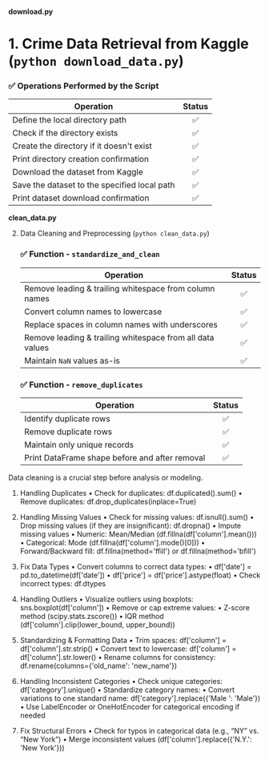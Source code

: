 
**download.py**
# 1. Crime Data Retrieval from Kaggle (```python download_data.py```)

### ✅ Operations Performed by the Script

| **Operation**                                      | **Status** |
|---------------------------------------------------|:---------:|
| Define the local directory path                  | ✅ |
| Check if the directory exists                    | ✅ |
| Create the directory if it doesn't exist         | ✅ |
| Print directory creation confirmation            | ✅ |
| Download the dataset from Kaggle                 | ✅ |
| Save the dataset to the specified local path     | ✅ |
| Print dataset download confirmation              | ✅ |



**clean_data.py**  

2. Data Cleaning and Preprocessing (```python clean_data.py```)

	### ✅  Function -  `standardize_and_clean` 

	| **Operation**                                  | **Status** |
	|----------------------------------------------|:---------:|
	| Remove leading & trailing whitespace from column names | ✅ |
	| Convert column names to lowercase           | ✅ |
	| Replace spaces in column names with underscores | ✅ |
	| Remove leading & trailing whitespace from all data values | ✅ |
	| Maintain `NaN` values as-is                  | ✅ |

	### ✅ Function -  `remove_duplicates`

	| **Operation**                                | **Status** |
	|---------------------------------------------|:---------:|
	| Identify duplicate rows                     | ✅ |
	| Remove duplicate rows                       | ✅ |
	| Maintain only unique records                | ✅ |
	| Print DataFrame shape before and after removal | ✅ |


Data cleaning is a crucial step before analysis or modeling.

1. Handling Duplicates
	•	Check for duplicates: df.duplicated().sum()
	•	Remove duplicates: df.drop_duplicates(inplace=True)
   
2. Handling Missing Values
	•	Check for missing values: df.isnull().sum()
	•	Drop missing values (if they are insignificant): df.dropna()
	•	Impute missing values
	•	Numeric: Mean/Median (df.fillna(df['column'].mean()))
	•	Categorical: Mode (df.fillna(df['column'].mode()[0]))
	•	Forward/Backward fill: df.fillna(method='ffill') or df.fillna(method='bfill')

3. Fix Data Types
	•	Convert columns to correct data types:
	•	df['date'] = pd.to_datetime(df['date'])
	•	df['price'] = df['price'].astype(float)
	•	Check incorrect types: df.dtypes

4. Handling Outliers
	•	Visualize outliers using boxplots: sns.boxplot(df['column'])
	•	Remove or cap extreme values:
	•	Z-score method (scipy.stats.zscore())
	•	IQR method (df['column'].clip(lower_bound, upper_bound))

5. Standardizing & Formatting Data
	•	Trim spaces: df['column'] = df['column'].str.strip()
	•	Convert text to lowercase: df['column'] = df['column'].str.lower()
	•	Rename columns for consistency: df.rename(columns={'old_name': 'new_name'})

6. Handling Inconsistent Categories
	•	Check unique categories: df['category'].unique()
	•	Standardize category names:
	•	Convert variations to one standard name: df['category'].replace({'Male ': 'Male'})
	•	Use LabelEncoder or OneHotEncoder for categorical encoding if needed

7. Fix Structural Errors
	•	Check for typos in categorical data (e.g., “NY” vs. “New York”)
	•	Merge inconsistent values (df['column'].replace({'N.Y.': 'New York'}))

